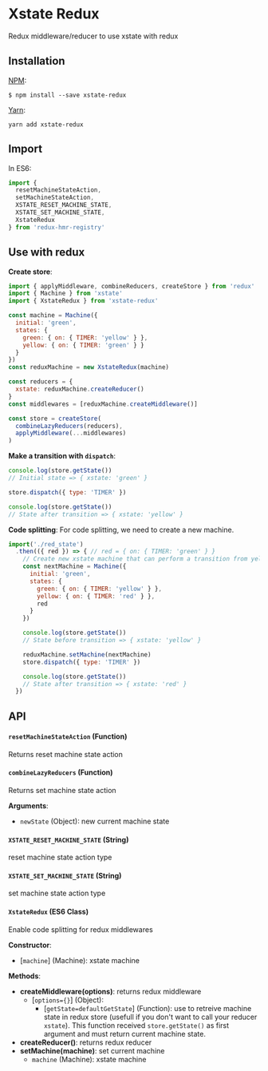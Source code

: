 # Xstate Redux

Redux middleware/reducer to use xstate with redux

## Installation
[NPM](https://www.npmjs.com/):
```
$ npm install --save xstate-redux
```

[Yarn](https://yarnpkg.com/lang/en/):
```
yarn add xstate-redux
```

## Import
In ES6:
```js
import {
  resetMachineStateAction,
  setMachineStateAction,
  XSTATE_RESET_MACHINE_STATE,
  XSTATE_SET_MACHINE_STATE,
  XstateRedux
} from 'redux-hmr-registry'
```

## Use with redux
__Create store__:
```js
import { applyMiddleware, combineReducers, createStore } from 'redux'
import { Machine } from 'xstate'
import { XstateRedux } from 'xstate-redux'

const machine = Machine({
  initial: 'green',
  states: {
    green: { on: { TIMER: 'yellow' } },
    yellow: { on: { TIMER: 'green' } }
  }
})
const reduxMachine = new XstateRedux(machine)

const reducers = {
  xstate: reduxMachine.createReducer()
}
const middlewares = [reduxMachine.createMiddleware()]

const store = createStore(
  combineLazyReducers(reducers),
  applyMiddleware(...middlewares)
)
```

__Make a transition with `dispatch`__:
```js
console.log(store.getState())
// Initial state => { xstate: 'green' }

store.dispatch({ type: 'TIMER' })

console.log(store.getState())
// State after transition => { xstate: 'yellow' }
```

__Code splitting__:
For code splitting, we need to create a new machine.
```js
import('./red_state')
  .then(({ red }) => { // red = { on: { TIMER: 'green' } }
    // Create new xstate machine that can perform a transition from yellow to red state
    const nextMachine = Machine({
      initial: 'green',
      states: {
        green: { on: { TIMER: 'yellow' } },
        yellow: { on: { TIMER: 'red' } },
        red
      }
    })

    console.log(store.getState())
    // State before transition => { xstate: 'yellow' }

    reduxMachine.setMachine(nextMachine)
    store.dispatch({ type: 'TIMER' })

    console.log(store.getState())
    // State after transition => { xstate: 'red' }
  })
```

## API
#### `resetMachineStateAction` (Function)
Returns reset machine state action

#### `combineLazyReducers` (Function)
Returns set machine state action

__Arguments__:
  - `newState` (Object): new current machine state

#### `XSTATE_RESET_MACHINE_STATE` (String)
reset machine state action type

#### `XSTATE_SET_MACHINE_STATE` (String)
set machine state action type


#### `XstateRedux` (ES6 Class)
Enable code splitting for redux middlewares

__Constructor__:
  - [`machine`] (Machine): xstate machine

__Methods__:
  - __createMiddleware(options)__: returns redux middleware
    - [`options={}`] (Object):
      - [`getState=defaultGetState`] (Function): use to retreive machine state in redux store (usefull if you don't want to call your reducer `xstate`). This function received `store.getState()` as first argument and must return current machine state.
  - __createReducer()__: returns redux reducer
  - __setMachine(machine)__: set current machine
    - `machine` (Machine): xstate machine
